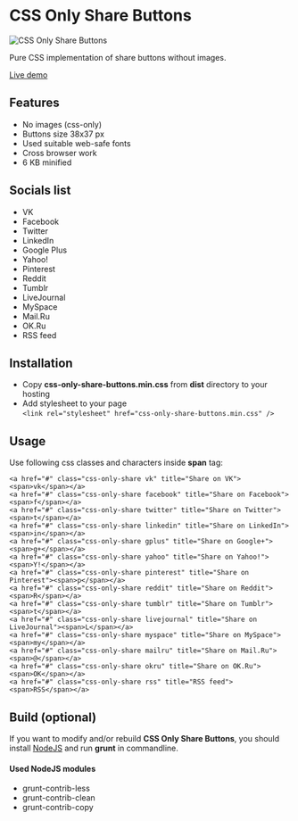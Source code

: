 CSS Only Share Buttons
===================

![CSS Only Share Buttons](https://github.com/khasky/CSSOnlyShareButtons/blob/master/screenshot.png)

Pure CSS implementation of share buttons without images.

[Live demo](http://khasky.com/demo/css-only-share-buttons)

## Features

 * No images (css-only)
 * Buttons size 38x37 px
 * Used suitable web-safe fonts
 * Cross browser work
 * 6 KB minified

## Socials list

 * VK
 * Facebook
 * Twitter
 * LinkedIn
 * Google Plus
 * Yahoo!
 * Pinterest
 * Reddit
 * Tumblr
 * LiveJournal
 * MySpace
 * Mail.Ru
 * OK.Ru
 * RSS feed
 
## Installation

 * Copy **css-only-share-buttons.min.css** from **dist** directory to your hosting
 * Add stylesheet to your page   
 ```<link rel="stylesheet" href="css-only-share-buttons.min.css" />```

## Usage

Use following css classes and characters inside **span** tag:

```<a href="#" class="css-only-share vk" title="Share on VK"><span>vk</span></a>```  
```<a href="#" class="css-only-share facebook" title="Share on Facebook"><span>f</span></a>```  
```<a href="#" class="css-only-share twitter" title="Share on Twitter"><span>t</span></a>```  
```<a href="#" class="css-only-share linkedin" title="Share on LinkedIn"><span>in</span></a>```  
```<a href="#" class="css-only-share gplus" title="Share on Google+"><span>g+</span></a>```  
```<a href="#" class="css-only-share yahoo" title="Share on Yahoo!"><span>Y!</span></a>```  
```<a href="#" class="css-only-share pinterest" title="Share on Pinterest"><span>p</span></a>```  
```<a href="#" class="css-only-share reddit" title="Share on Reddit"><span>R</span></a>```  
```<a href="#" class="css-only-share tumblr" title="Share on Tumblr"><span>t</span></a>```  
```<a href="#" class="css-only-share livejournal" title="Share on LiveJournal"><span>L</span></a>```  
```<a href="#" class="css-only-share myspace" title="Share on MySpace"><span>my</span></a>```  
```<a href="#" class="css-only-share mailru" title="Share on Mail.Ru"><span>@</span></a>```  
```<a href="#" class="css-only-share okru" title="Share on OK.Ru"><span>OK</span></a>```  
```<a href="#" class="css-only-share rss" title="RSS feed"><span>RSS</span></a>```

## Build (optional)

If you want to modify and/or rebuild **CSS Only Share Buttons**, you should install [NodeJS](https://nodejs.org) and run **grunt** in commandline.  

#### Used NodeJS modules

 * grunt-contrib-less
 * grunt-contrib-clean
 * grunt-contrib-copy